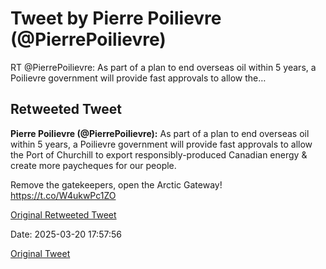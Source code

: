 # Tweet by Pierre Poilievre (@PierrePoilievre)

RT @PierrePoilievre: As part of a plan to end overseas oil within 5 years, a Poilievre government will provide fast approvals to allow the…

## Retweeted Tweet

**Pierre Poilievre (@PierrePoilievre):** As part of a plan to end overseas oil within 5 years, a Poilievre government will provide fast approvals to allow the Port of Churchill to export responsibly-produced Canadian energy &amp; create more paycheques for our people.

Remove the gatekeepers, open the Arctic Gateway! https://t.co/W4ukwPc1ZO

[Original Retweeted Tweet](https://x.com/PierrePoilievre/status/1555964770813181953)

Date: 2025-03-20 17:57:56

[Original Tweet](https://x.com/PierrePoilievre/status/1902781670366802198)
